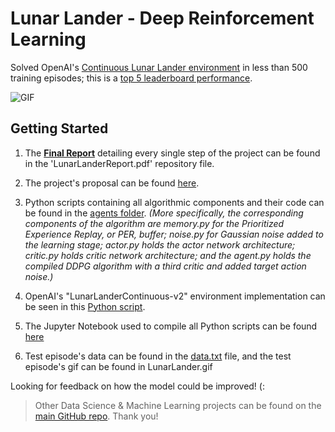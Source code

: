 # Lunar Lander - Deep Reinforcement Learning
Solved OpenAI's [Continuous Lunar Lander environment](https://gym.openai.com/envs/LunarLanderContinuous-v2/) in less than 500 training episodes; this is a [top 5 leaderboard performance](https://github.com/openai/gym/wiki/Leaderboard#lunarlandercontinuous-v2). 

![GIF](https://github.com/SR14/LunarLander-DeepRL/blob/master/LunarLander.gif)

## Getting Started

1. The **[Final Report](https://github.com/SR14/LunarLander-DeepRL/blob/master/LunarLanderReport.pdf)** detailing every single step of the project can be found in the 'LunarLanderReport.pdf' repository file. 

2. The project's proposal can be found [here](https://github.com/SR14/LunarLander-DeepRL/blob/master/Project%20proposal.pdf).

3. Python scripts containing all algorithmic components and their code can be found in the [agents folder](https://github.com/SR14/LunarLander-DeepRL/tree/master/agents). *(More specifically, the corresponding components of the algorithm are memory.py for the Prioritized Experience Replay, or PER, buffer; noise.py for Gaussian noise added to the learning stage; actor.py holds the actor network architecture; critic.py holds critic network architecture; and the agent.py holds the compiled DDPG algorithm with a third critic and added target action noise.)*


4. OpenAI's "LunarLanderContinuous-v2" environment implementation can be seen in this [Python script](https://github.com/SR14/LunarLander-DeepRL/blob/master/task.py). 


5. The Jupyter Notebook used to compile all Python scripts can be found [here](https://github.com/SR14/LunarLander-DeepRL/blob/master/LunarLanderContinuous-v2.ipynb)


6. Test episode's data can be found in the [data.txt](https://github.com/SR14/LunarLander-DeepRL/blob/master/data.txt) file, and the test episode's gif can be found in LunarLander.gif

Looking for feedback on how the model could be improved! (:

>Other Data Science & Machine Learning projects can be found on the [main GitHub repo](https://github.com/SR14). Thank you!

